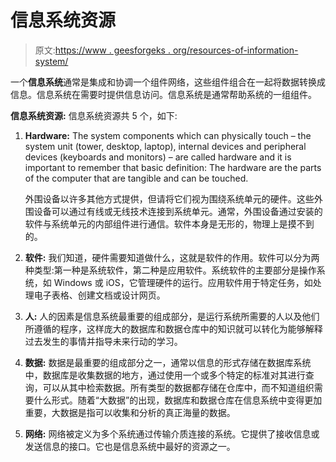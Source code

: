 # 信息系统资源

> 原文:[https://www . geesforgeks . org/resources-of-information-system/](https://www.geeksforgeeks.org/resources-of-information-system/)

一个**信息系统**通常是集成和协调一个组件网络，这些组件组合在一起将数据转换成信息。信息系统在需要时提供信息访问。信息系统是通常帮助系统的一组组件。

**信息系统资源:**
信息系统资源共 5 个，如下:

1.  **Hardware:**
    The system components which can physically touch – the system unit (tower, desktop, laptop), internal devices and peripheral devices (keyboards and monitors) – are called hardware and it is important to remember that basic definition: The hardware are the parts of the computer that are tangible and can be touched.

    外围设备以许多其他方式提供，但请将它们视为围绕系统单元的硬件。这些外围设备可以通过有线或无线技术连接到系统单元。通常，外围设备通过安装的软件与系统单元的内部组件进行通信。软件本身是无形的，物理上是摸不到的。

2.  **软件:**
    我们知道，硬件需要知道做什么，这就是软件的作用。软件可以分为两种类型:第一种是系统软件，第二种是应用软件。系统软件的主要部分是操作系统，如 Windows 或 iOS，它管理硬件的运行。应用软件用于特定任务，如处理电子表格、创建文档或设计网页。
3.  **人:**
    人的因素是信息系统最重要的组成部分，是运行系统所需要的人以及他们所遵循的程序，这样庞大的数据库和数据仓库中的知识就可以转化为能够解释过去发生的事情并指导未来行动的学习。
4.  **数据:**
    数据是最重要的组成部分之一，通常以信息的形式存储在数据库系统中，数据库是收集数据的地方，通过使用一个或多个特定的标准对其进行查询，可以从其中检索数据。所有类型的数据都存储在仓库中，而不知道组织需要什么形式。随着“大数据”的出现，数据库和数据仓库在信息系统中变得更加重要，大数据是指可以收集和分析的真正海量的数据。
5.  **网络:**
    网络被定义为多个系统通过传输介质连接的系统。它提供了接收信息或发送信息的接口。它也是信息系统中最好的资源之一。